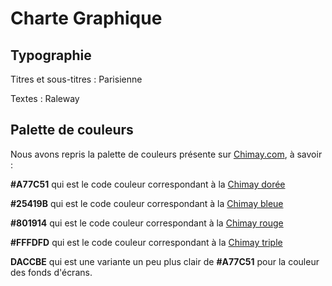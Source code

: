# Charte Graphique 

## Typographie 

Titres et sous-titres : Parisienne

Textes : Raleway

## Palette de couleurs

Nous avons repris la palette de couleurs présente sur [Chimay.com](https://chimay.com/), à savoir : 

**#A77C51** qui est le code couleur correspondant à la [Chimay dorée](https://chimay.com/bieres/doree/)

**#25419B** qui est le code couleur correspondant à la [Chimay bleue](https://chimay.com/bieres/bleue/)

**#801914** qui est le code couleur correspondant à la [Chimay rouge](https://chimay.com/bieres/rouge/)

**#FFFDFD** qui est le code couleur correspondant à la [Chimay triple](https://chimay.com/bieres/blanche/)

**DACCBE** qui est une variante un peu plus clair de **#A77C51** pour la couleur des fonds d'écrans.

